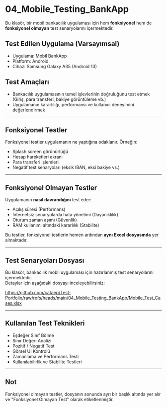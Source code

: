 # 04_Mobile_Testing_BankApp

Bu klasör, bir mobil bankacılık uygulaması için hem **fonksiyonel** hem de **fonksiyonel olmayan** test senaryolarını içermektedir.

##  Test Edilen Uygulama (Varsayımsal)

- Uygulama: Mobil BankApp
- Platform: Android
- Cihaz: Samsung Galaxy A35 (Android 13)

##  Test Amaçları

- Bankacılık uygulamasının temel işlevlerinin doğruluğunu test etmek (Giriş, para transferi, bakiye görüntüleme vb.)
- Uygulamanın kararlılığı, performansı ve kullanıcı deneyimini değerlendirmek

---

##  Fonksiyonel Testler

Fonksiyonel testler uygulamanın ne yaptığına odaklanır. Örneğin:

- Splash screen görünürlüğü
- Hesap hareketleri ekranı
- Para transferi işlemleri
- Negatif test senaryoları (eksik IBAN, eksi bakiye vs.)

---

##  Fonksiyonel Olmayan Testler

Uygulamanın **nasıl davrandığını** test eder:

- Açılış süresi (Performans)
- İnternetsiz senaryolarda hata yönetimi (Dayanıklılık)
- Oturum zaman aşımı (Güvenlik)
- RAM kullanımı altındaki kararlılık (Stabilite)

Bu testler, fonksiyonel testlerin hemen ardından **aynı Excel dosyasında** yer almaktadır.

---

## Test Senaryoları Dosyası

Bu klasör, bankacılık mobil uygulaması için hazırlanmış test senaryolarını içermektedir.  
Detaylar için aşağıdaki dosyayı inceleyebilirsiniz:

 https://github.com/cataep/Test-Portfolio/raw/refs/heads/main/04_Mobile_Testing_BankApp/Mobile_Test_Cases.xlsx




---

##  Kullanılan Test Teknikleri

- Eşdeğer Sınıf Bölme  
- Sınır Değeri Analizi  
- Pozitif / Negatif Test  
- Görsel UI Kontrolü  
- Zamanlama ve Performans Testi  
- Kullanılabilirlik ve Stabilite Testleri  

---

##  Not

Fonksiyonel olmayan testler, dosyanın sonunda ayrı bir başlık altında yer alır ve "Fonksiyonel Olmayan Test" olarak etiketlenmiştir.



